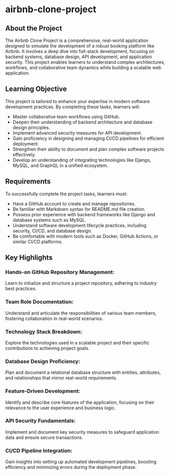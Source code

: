 # airbnb-clone-project

## About the Project
The Airbnb Clone Project is a comprehensive, real-world application designed to simulate the development of a robust booking platform like Airbnb. It involves a deep dive into full-stack development, focusing on backend systems, database design, API development, and application security. This project enables learners to understand complex architectures, workflows, and collaborative team dynamics while building a scalable web application.

## Learning Objective
This project is tailored to enhance your expertise in modern software development practices. By completing these tasks, learners will:

- Master collaborative team workflows using GitHub.
- Deepen their understanding of backend architecture and database design principles.
- Implement advanced security measures for API development.
- Gain proficiency in designing and managing CI/CD pipelines for efficient deployment.
- Strengthen their ability to document and plan complex software projects effectively.
- Develop an understanding of integrating technologies like Django, MySQL, and GraphQL in a unified ecosystem.

## Requirements
To successfully complete the project tasks, learners must:

- Have a GitHub account to create and manage repositories.
- Be familiar with Markdown syntax for README.md file creation.
- Possess prior experience with backend frameworks like Django and database systems such as MySQL.
- Understand software development lifecycle practices, including security, CI/CD, and database design.
- Be comfortable with modern tools such as Docker, GitHub Actions, or similar CI/CD platforms.

## Key Highlights

### Hands-on GitHub Repository Management:
Learn to initialize and structure a project repository, adhering to industry best practices.

### Team Role Documentation:
Understand and articulate the responsibilities of various team members, fostering collaboration in real-world scenarios.

### Technology Stack Breakdown:
Explore the technologies used in a scalable project and their specific contributions to achieving project goals.

### Database Design Proficiency:
Plan and document a relational database structure with entities, attributes, and relationships that mirror real-world requirements.

### Feature-Driven Development:
Identify and describe core features of the application, focusing on their relevance to the user experience and business logic.

### API Security Fundamentals:
Implement and document key security measures to safeguard application data and ensure secure transactions.

### CI/CD Pipeline Integration:
Gain insights into setting up automated development pipelines, boosting efficiency and minimizing errors during the deployment phase. 